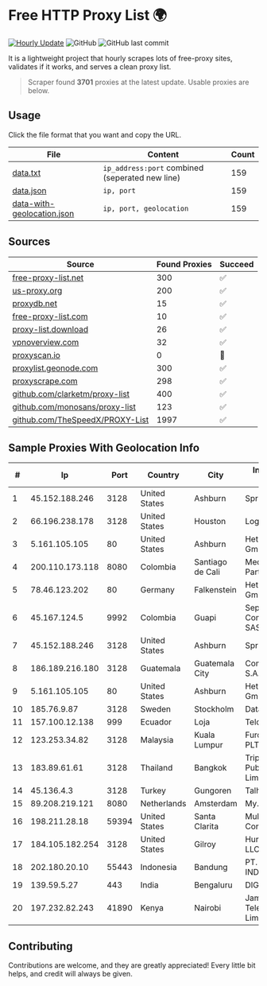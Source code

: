 
# Free HTTP Proxy List 🌍

[![Hourly Update](https://github.com/mertguvencli/http-proxy-list/actions/workflows/main.yml/badge.svg?branch=main)](https://github.com/mertguvencli/http-proxy-list/actions/workflows/main.yml)
![GitHub](https://img.shields.io/github/license/mertguvencli/http-proxy-list)
![GitHub last commit](https://img.shields.io/github/last-commit/mertguvencli/http-proxy-list)

It is a lightweight project that hourly scrapes lots of free-proxy sites, validates if it works, and serves a clean proxy list.


> Scraper found **3701** proxies at the latest update. Usable proxies are below.

## Usage

Click the file format that you want and copy the URL.


|File|Content|Count|
|----|-------|-----|
|[data.txt](https://raw.githubusercontent.com/mertguvencli/http-proxy-list/main/proxy-list/data.txt)|`ip_address:port` combined (seperated new line)|159|
|[data.json](https://raw.githubusercontent.com/mertguvencli/http-proxy-list/main/proxy-list/data.json)|`ip, port`|159|
|[data-with-geolocation.json](https://raw.githubusercontent.com/mertguvencli/http-proxy-list/main/proxy-list/data-with-geolocation.json)|`ip, port, geolocation`|159|

## Sources

|Source|Found Proxies|Succeed|
|------|-------------|-------|
|[free-proxy-list.net](https://free-proxy-list.net)|300|✅|
|[us-proxy.org](https://www.us-proxy.org)|200|✅|
|[proxydb.net](http://proxydb.net)|15|✅|
|[free-proxy-list.com](https://free-proxy-list.com/?page=&port=&type%5B%5D=http&type%5B%5D=https&up_time=0&search=Search)|10|✅|
|[proxy-list.download](https://www.proxy-list.download/HTTP)|26|✅|
|[vpnoverview.com](https://vpnoverview.com/privacy/anonymous-browsing/free-proxy-servers)|32|✅|
|[proxyscan.io](https://www.proxyscan.io)|0|🚫|
|[proxylist.geonode.com](https://proxylist.geonode.com/api/proxy-list?limit=300&page=1&sort_by=lastChecked&sort_type=desc&protocols=http,https)|300|✅|
|[proxyscrape.com](https://api.proxyscrape.com/v2/?request=displayproxies&protocol=http&timeout=10000&country=all&ssl=all&anonymity=all)|298|✅|
|[github.com/clarketm/proxy-list](https://raw.githubusercontent.com/clarketm/proxy-list/master/proxy-list-raw.txt)|400|✅|
|[github.com/monosans/proxy-list](https://raw.githubusercontent.com/monosans/proxy-list/main/proxies/http.txt)|123|✅|
|[github.com/TheSpeedX/PROXY-List](https://raw.githubusercontent.com/TheSpeedX/PROXY-List/master/http.txt)|1997|✅|


## Sample Proxies With Geolocation Info

|#|Ip|Port|Country|City|Internet Service Provider|
|-|--|----|-------|----|-------------------------|
|1|45.152.188.246|3128|United States|Ashburn|Sprint|
|2|66.196.238.178|3128|United States|Houston|Logix|
|3|5.161.105.105|80|United States|Ashburn|Hetzner Online GmbH|
|4|200.110.173.118|8080|Colombia|Santiago de Cali|Media Commerce Partners S.A|
|5|78.46.123.202|80|Germany|Falkenstein|Hetzner Online GmbH|
|6|45.167.124.5|9992|Colombia|Guapi|Sepcom Comunicaciones SAS|
|7|45.152.188.246|3128|United States|Ashburn|Sprint|
|8|186.189.216.180|3128|Guatemala|Guatemala City|Comcel Guatemala S.A.|
|9|5.161.105.105|80|United States|Ashburn|Hetzner Online GmbH|
|10|185.76.9.87|3128|Sweden|Stockholm|DataCamp Limited|
|11|157.100.12.138|999|Ecuador|Loja|Telconet S.A|
|12|123.253.34.82|3128|Malaysia|Kuala Lumpur|Furcop Technology PLT|
|13|183.89.61.61|3128|Thailand|Bangkok|Triple T Broadband Public Company Limited|
|14|45.136.4.3|3128|Turkey|Gungoren|Talha Bogaz|
|15|89.208.219.121|8080|Netherlands|Amsterdam|My.com B.V.|
|16|198.211.28.18|59394|United States|Santa Clarita|Multacom Corporation|
|17|184.105.182.254|3128|United States|Gilroy|Hurricane Electric LLC|
|18|202.180.20.10|55443|Indonesia|Bandung|PT. HIPERNET INDODATA|
|19|139.59.5.27|443|India|Bengaluru|DIGITALOCEAN|
|20|197.232.82.243|41890|Kenya|Nairobi|Jamii Telecommunications Limited|



## Contributing

Contributions are welcome, and they are greatly appreciated! Every
little bit helps, and credit will always be given.

